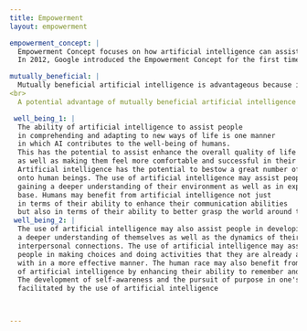 ```yaml
---
title: Empowerment
layout: empowerment

empowerment_concept: |
  Empowerment Concept focuses on how artificial intelligence can assist individuals in becoming more powerful. This term is frequently used to explain how   AI can assist individuals in becoming more self-sufficient and productive. The objective of the Empowerment Concept is to make it simpler for people to     become power players in their life and to enhance their potential to influence the world around them.
  In 2012, Google introduced the Empowerment Concept for the first time. The purpose of the concept is to make it simpler for people to have greater         control over their life and to enhance their ability to get their way in the world. The notion can be utilized to assist individuals become more           influential in their personal lives, to boost their ability to complete tasks, and to raise their influence in the community.

mutually_beneficial: |
  Mutually beneficial artificial intelligence is advantageous because it fosters cooperation between humans and artificial intelligence. Together, they     can work to better the world for everyone's benefit. Artificial intelligence can assist us in making better decisions and in comprehending information.   It can help us discover innovative ways to enhance the quality of life for all individuals.
<br>
  A potential advantage of mutually beneficial artificial intelligence is that it could assist individuals in automating their life, enabling them to       complete more work without losing focus. Additionally, mutually beneficial artificial intelligence could be employed to increase the productivity of     persons completing work with it, resulting in enhanced performance.

 well_being_1: |
  The ability of artificial intelligence to assist people 
  in comprehending and adapting to new ways of life is one manner 
  in which AI contributes to the well-being of humans. 
  This has the potential to assist enhance the overall quality of life for people, 
  as well as making them feel more comfortable and successful in their lives. 
  Artificial intelligence has the potential to bestow a great number of advantages 
  onto human beings. The use of artificial intelligence may assist people in
  gaining a deeper understanding of their environment as well as in expanding their knowledge 
  base. Humans may benefit from artificial intelligence not just 
  in terms of their ability to enhance their communication abilities
  but also in terms of their ability to better grasp the world around them.
 well_being_2: |
  The use of artificial intelligence may also assist people in developing 
  a deeper understanding of themselves as well as the dynamics of their 
  interpersonal connections. The use of artificial intelligence may assist 
  people in making choices and doing activities that they are already acquainted 
  with in a more effective manner. The human race may also benefit from the use 
  of artificial intelligence by enhancing their ability to remember and comprehend information. 
  The development of self-awareness and the pursuit of purpose in one's life may both be 
  facilitated by the use of artificial intelligence



---
```

